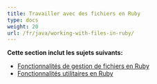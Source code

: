 ```yaml
---
title: Travailler avec des fichiers en Ruby
type: docs
weight: 20
url: /fr/java/working-with-files-in-ruby/
---
```


**Cette section inclut les sujets suivants:**

- [Fonctionnalités de gestion de fichiers en Ruby](/cells/fr/java/file-handling-features-in-ruby/)
- [Fonctionnalités utilitaires en Ruby](/cells/fr/java/utility-features-in-ruby/)
